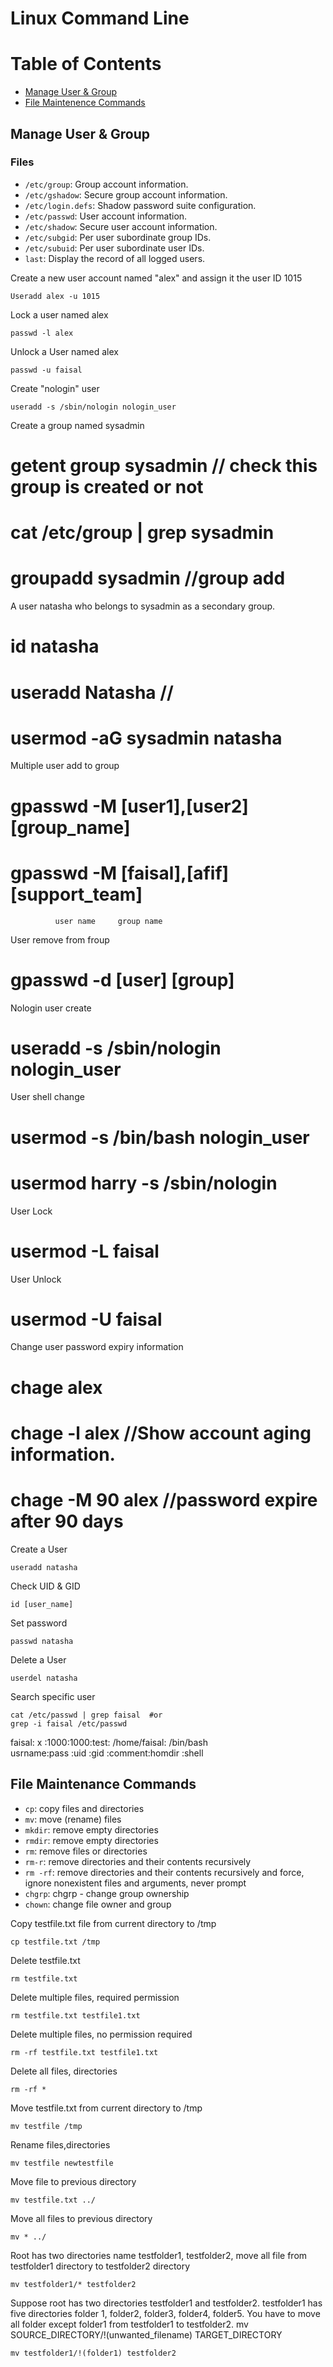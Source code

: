 # Linux Command Line

Table of Contents 
====================
* [Manage User & Group](manage-user-&-groups)<br>
* [File Maintenence Commands](#file-maintenance-commands)

## Manage User & Group
### Files
- `/etc/group`: Group account information.
- `/etc/gshadow`: Secure group account information.
- `/etc/login.defs`: Shadow password suite configuration.
- `/etc/passwd`: User account information.
- `/etc/shadow`: Secure user account information.
- `/etc/subgid`: Per user subordinate group IDs.
- `/etc/subuid`: Per user subordinate user IDs.
- `last`: Display the record of all logged users.



Create a new user account named "alex" and assign it the user ID 1015
```
Useradd alex -u 1015
```

Lock a user named alex
```
passwd -l alex
```

Unlock a User named alex
```
passwd -u faisal
```

Create "nologin" user
```
useradd -s /sbin/nologin nologin_user
```

Create a group named sysadmin
# getent group sysadmin	// check this group is created or not
# cat /etc/group | grep sysadmin 
# groupadd sysadmin		//group add

A user natasha who belongs to sysadmin as a secondary group. 
# id natasha 
# useradd Natasha // 
# usermod -aG sysadmin natasha

Multiple user add to group
# gpasswd -M [user1],[user2] [group_name]
# gpasswd -M [faisal],[afif] [support_team]
		      user name 	group name

User remove from froup 
# gpasswd -d [user] [group]
Nologin user create
# useradd -s /sbin/nologin nologin_user
User shell change 
# usermod -s /bin/bash nologin_user
# usermod harry -s /sbin/nologin 
User Lock
#  usermod -L faisal	
User Unlock
# usermod -U faisal

Change user password expiry information
# chage alex
# chage -l alex	//Show account aging information.
# chage -M 90 alex	//password expire after 90 days




Create a User
```
useradd natasha
```
Check UID & GID
```
id [user_name]		
``` 	


Set password 
```
passwd natasha
```
Delete a User
```
userdel natasha
```
Search specific user
```
cat /etc/passwd | grep faisal  #or
grep -i faisal /etc/passwd
```
faisal:    x  	    :1000:1000:test:   /home/faisal: /bin/bash<br>
usrname:pass :uid   :gid   :comment:homdir   :shell


## File Maintenance Commands
- `cp`: copy files and directories <br>
- `mv`: move (rename) files <br>
- `mkdir`: remove empty directories <br>
- `rmdir`: remove empty directories <br>
- `rm`: remove files or directories <br>
- `rm-r`: remove directories and their contents recursively <br>
- `rm -rf`: remove directories and their contents recursively and force, ignore nonexistent files and arguments, never prompt <br>
- `chgrp`: chgrp - change group ownership <br>
- `chown`: change file owner and group <br>

Copy testfile.txt file from current directory to /tmp <br>
```
cp testfile.txt /tmp
```
Delete testfile.txt <br>
```
rm testfile.txt
```
Delete multiple files, required permission <br>
```
rm testfile.txt testfile1.txt
```
Delete multiple files, no permission required
```
rm -rf testfile.txt testfile1.txt
``` 
Delete all files, directories<br>
```
rm -rf *
```
Move testfile.txt from current directory to /tmp	<br>
```
mv testfile /tmp
```
Rename files,directories	<br>
```
mv testfile newtestfile
```
Move file to previous directory	<br>	
```
mv testfile.txt ../
```
Move all files to previous directory <br>
```
mv * ../
```
Root has two directories name testfolder1, testfolder2, move all file from testfolder1 directory to testfolder2 directory <br>
```
mv testfolder1/* testfolder2
```
Suppose root has two directories testfolder1 and testfolder2. testfolder1 has five directories folder 1, folder2, folder3, folder4, folder5. You have to move all folder except folder1 from testfolder1 to testfolder2. mv SOURCE_DIRECTORY/!(unwanted_filename) TARGET_DIRECTORY	 <br>
```
mv testfolder1/!(folder1) testfolder2
``` 


